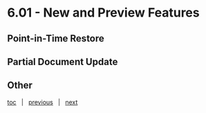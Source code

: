 # 6.01 - New and Preview Features



## Point-in-Time Restore




## Partial Document Update




## Other





[toc](June_2021.md) &nbsp; |  &nbsp; [previous](June_2021.md) &nbsp; | &nbsp; [next](June_2021.md) &nbsp;
